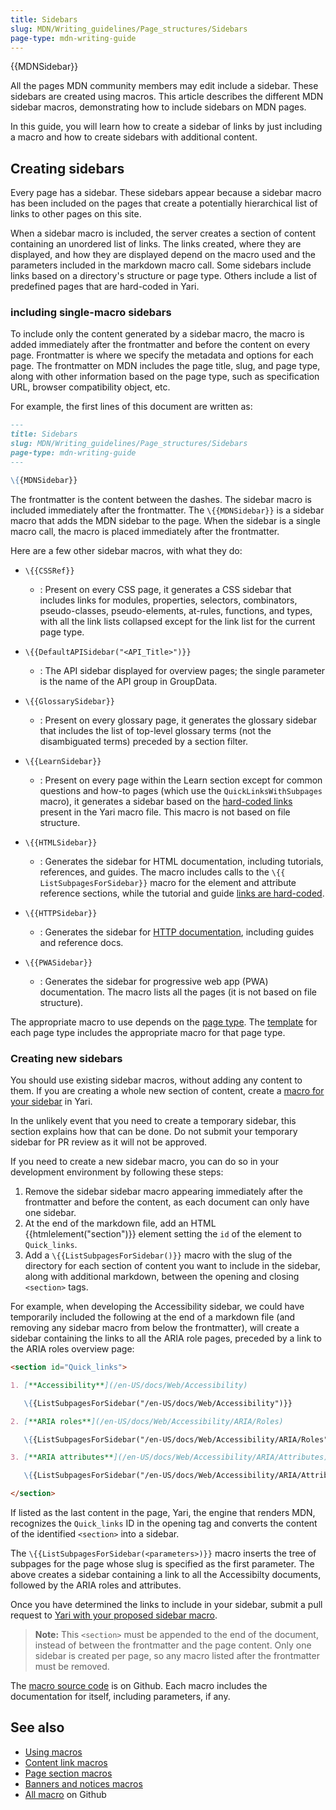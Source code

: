 ```yaml
---
title: Sidebars
slug: MDN/Writing_guidelines/Page_structures/Sidebars
page-type: mdn-writing-guide
---
```


{{MDNSidebar}}

All the pages MDN community members may edit include a sidebar. These sidebars are created using macros.
This article describes the different MDN sidebar macros, demonstrating how to include sidebars on MDN pages.

In this guide, you will learn how to create a sidebar of links by just including a macro and how to create sidebars with additional content.

## Creating sidebars

Every page has a sidebar. These sidebars appear because a sidebar macro has been included on the pages that create a potentially hierarchical list of links to other pages on this site.

When a sidebar macro is included, the server creates a section of content containing an unordered list of links. The links created, where they are displayed, and how they are displayed depend on the macro used and the parameters included in the markdown macro call. Some sidebars include links based on a directory's structure or page type. Others include a list of predefined pages that are hard-coded in Yari.

### including single-macro sidebars

To include only the content generated by a sidebar macro, the macro is added immediately after the frontmatter and before the content on every page. Frontmatter is where we specify the metadata and options for each page. The frontmatter on MDN includes the page title, slug, and page type, along with other information based on the page type, such as specification URL, browser compatibility object, etc.

For example, the first lines of this document are written as:

```md
---
title: Sidebars
slug: MDN/Writing_guidelines/Page_structures/Sidebars
page-type: mdn-writing-guide
---

\{{MDNSidebar}}
```

The frontmatter is the content between the dashes. The sidebar macro is included immediately after the frontmatter. The `\{{MDNSidebar}}` is a sidebar macro that adds the MDN sidebar to the page. When the sidebar is a single macro call, the macro is placed immediately after the frontmatter.

Here are a few other sidebar macros, with what they do:

- `\{{CSSRef}}`

  - : Present on every CSS page, it generates a CSS sidebar that includes links for modules, properties, selectors, combinators, pseudo-classes, pseudo-elements, at-rules, functions, and types, with all the link lists collapsed except for the link list for the current page type.

- `\{{DefaultAPISidebar("<API_Title>")}}`

  - : The API sidebar displayed for overview pages; the single parameter is the name of the API group in GroupData.

- `\{{GlossarySidebar}}`

  - : Present on every glossary page, it generates the glossary sidebar that includes the list of top-level glossary terms (not the disambiguated terms) preceded by a section filter.

- `\{{LearnSidebar}}`

  - : Present on every page within the Learn section except for common questions and how-to pages (which use the `QuickLinksWithSubpages` macro), it generates a sidebar based on the [hard-coded links](https://github.com/mdn/yari/blob/main/kumascript/macros/LearnSidebar.ejs) present in the Yari macro file. This macro is not based on file structure.

- `\{{HTMLSidebar}}`

  - : Generates the sidebar for HTML documentation, including tutorials, references, and guides. The macro includes calls to the `\{{ ListSubpagesForSidebar}}` macro for the element and attribute reference sections, while the tutorial and guide [links are hard-coded](https://github.com/mdn/yari/blob/main/kumascript/macros/HTMLSidebar.ejs).

- `\{{HTTPSidebar}}`

  - : Generates the sidebar for [HTTP documentation](/en-US/docs/Web/HTTP), including guides and reference docs.

- `\{{PWASidebar}}`

  - : Generates the sidebar for progressive web app (PWA) documentation. The macro lists all the pages (it is not based on file structure).

The appropriate macro to use depends on the [page type](/en-US/docs/MDN/Writing_guidelines/Page_structures/Page_types). The [template](/en-US/docs/MDN/Writing_guidelines/Page_structures/Page_types#page_templates) for each page type includes the appropriate macro for that page type.

### Creating new sidebars

You should use existing sidebar macros, without adding any content to them. If you are creating a whole new section of content, create a [macro for your sidebar](https://github.com/mdn/yari/blob/main/kumascript/macros/) in Yari.

In the unlikely event that you need to create a temporary sidebar, this section explains how that can be done. Do not submit your temporary sidebar for PR review as it will not be approved.

If you need to create a new sidebar macro, you can do so in your development environment by following these steps:

1. Remove the sidebar sidebar macro appearing immediately after the frontmatter and before the content, as each document can only have one sidebar.
2. At the end of the markdown file, add an HTML {{htmlelement("section")}} element setting the `id` of the element to `Quick_links`.
3. Add a `\{{ListSubpagesForSidebar()}}` macro with the slug of the directory for each section of content you want to include in the sidebar, along with additional markdown, between the opening and closing `<section>` tags.

For example, when developing the Accessibility sidebar, we could have temporarily included the following at the end of a markdown file (and removing any sidebar macro from below the frontmatter), will create a sidebar containing the links to all the ARIA role pages, preceded by a link to the ARIA roles overview page:

```md
<section id="Quick_links">

1. [**Accessibility**](/en-US/docs/Web/Accessibility)

   \{{ListSubpagesForSidebar("/en-US/docs/Web/Accessibility")}}

2. [**ARIA roles**](/en-US/docs/Web/Accessibility/ARIA/Roles)

   \{{ListSubpagesForSidebar("/en-US/docs/Web/Accessibility/ARIA/Roles", "true")}}

3. [**ARIA attributes**](/en-US/docs/Web/Accessibility/ARIA/Attributes)

   \{{ListSubpagesForSidebar("/en-US/docs/Web/Accessibility/ARIA/Attributes", "true")}}

</section>
```

If listed as the last content in the page, Yari, the engine that renders MDN, recognizes the `Quick_links` ID in the opening tag and converts the content of the identified `<section>` into a sidebar.

The `\{{ListSubpagesForSidebar(<parameters>)}}` macro inserts the tree of subpages for the page whose slug is specified as the first parameter. The above creates a sidebar containing a link to all the Accessibilty documents, followed by the ARIA roles and attributes.

Once you have determined the links to include in your sidebar, submit a pull request to [Yari with your proposed sidebar macro](https://github.com/mdn/yari/blob/main/kumascript/macros/).

> **Note:** This `<section>` must be appended to the end of the document, instead of between the frontmatter and the page content. Only one sidebar is created per page, so any macro listed after the frontmatter must be removed.

The [macro source code](https://github.com/mdn/yari/tree/main/kumascript/macros) is on Github. Each macro includes the documentation for itself, including parameters, if any.

## See also

- [Using macros](/en-US/docs/MDN/Writing_guidelines/Page_structures/Macros)
- [Content link macros](/en-US/docs/MDN/Writing_guidelines/Page_structures/Links)
- [Page section macros](/en-US/docs/MDN/Writing_guidelines/Page_structures/Macros/Commonly_used_macros)
- [Banners and notices macros](/en-US/docs/MDN/Writing_guidelines/Page_structures/Banners_and_notices)
- [All macro](https://github.com/mdn/yari/tree/main/kumascript/macros) on Github
